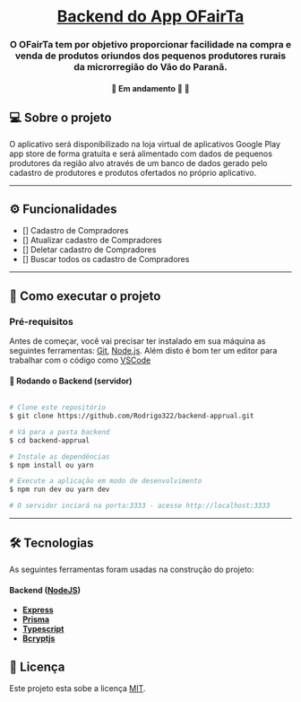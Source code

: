 <h1 align="center">
    <a href="#" alt="App ResolveAí"> Backend do App OFairTa </a>
</h1>

<h3 align="center">
    O OFairTa tem por objetivo proporcionar facilidade  na compra e venda de produtos oriundos dos pequenos produtores rurais da microrregião do Vão do Paranã.
</h3>

<h4 align="center">
	🚧   Em andamento 🚀 🚧
</h4>

## 💻 Sobre o projeto

O aplicativo será disponibilizado na loja virtual de aplicativos Google Play app store de forma gratuita e será alimentado com dados de pequenos produtores da região alvo através de um banco de dados gerado pelo cadastro de produtores e produtos ofertados no próprio aplicativo.

---

## ⚙️ Funcionalidades

- [] Cadastro de Compradores
- [] Atualizar cadastro de Compradores
- [] Deletar cadastro de Compradores
- [] Buscar todos os cadastro de Compradores

---

## 🚀 Como executar o projeto

### Pré-requisitos

Antes de começar, você vai precisar ter instalado em sua máquina as seguintes ferramentas:
[Git](https://git-scm.com), [Node.js](https://nodejs.org/en/).
Além disto é bom ter um editor para trabalhar com o código como [VSCode](https://code.visualstudio.com/)

#### 🎲 Rodando o Backend (servidor)

```bash

# Clone este repositório
$ git clone https://github.com/Rodrigo322/backend-apprual.git

# Vá para a pasta backend
$ cd backend-apprual

# Instale as dependências
$ npm install ou yarn

# Execute a aplicação em modo de desenvolvimento
$ npm run dev ou yarn dev

# O servidor inciará na porta:3333 - acesse http://localhost:3333

```

---

## 🛠 Tecnologias

As seguintes ferramentas foram usadas na construção do projeto:

#### [](https://github.com/Rodrigo322/backend-apprual.git)**Backend** ([NodeJS](https://nodejs.org/en/))

- **[Express](https://expressjs.com/)**
- **[Prisma](https://www.prisma.io)**
- **[Typescript](https://www.typescriptlang.org/)**
- **[Bcryptjs](https://www.npmjs.com/package/bcryptjs)**

## 📝 Licença

Este projeto esta sobe a licença [MIT](./LICENSE).
